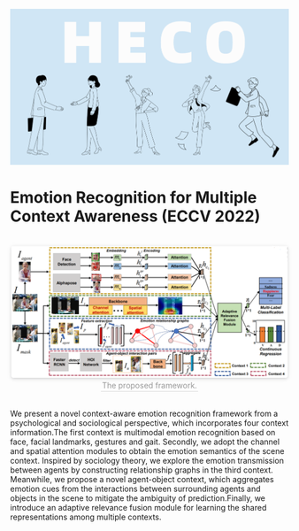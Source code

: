 
![图片](images/heco.png)

# Emotion Recognition for Multiple Context Awareness (ECCV 2022)
<br>
<center>
<img style="width: 500px; border-radius: 0.3125em;
box-shadow: 0 2px 4px 0 rgba(34,36,38,.12),0 2px 10px 0 rgba(34,36,38,.08);" 
src="images/model.png">
<br>
<div style="color:orange; border-bottom: 1px solid #d9d9d9;
display: inline-block; color: #999; padding: 2px;">The proposed framework.</div>
</center>

<br>

We present a novel context-aware emotion recognition framework from a psychological and sociological perspective, which incorporates four context information.The first context is multimodal emotion recognition based on face, facial landmarks, gestures and gait. Secondly, we adopt the channel and spatial attention modules to obtain the emotion semantics of the scene context. Inspired by sociology theory, we explore the  emotion transmission between agents by constructing relationship graphs in the third context. Meanwhile, we propose a novel agent-object context, which aggregates emotion cues from the interactions between surrounding agents and objects in the scene to mitigate the ambiguity of prediction.Finally, we introduce an adaptive relevance fusion module for learning the shared representations among multiple contexts.
